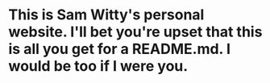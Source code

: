 # This is Sam Witty's personal website. I'll bet you're upset that this is all you get for a README.md. I would be too if I were you.
